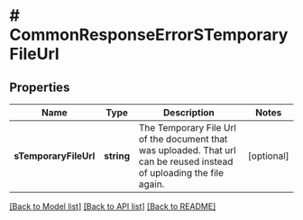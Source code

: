 # # CommonResponseErrorSTemporaryFileUrl

## Properties

Name | Type | Description | Notes
------------ | ------------- | ------------- | -------------
**sTemporaryFileUrl** | **string** | The Temporary File Url of the document that was uploaded. That url can be reused instead of uploading the file again. | [optional]

[[Back to Model list]](../../README.md#models) [[Back to API list]](../../README.md#endpoints) [[Back to README]](../../README.md)

